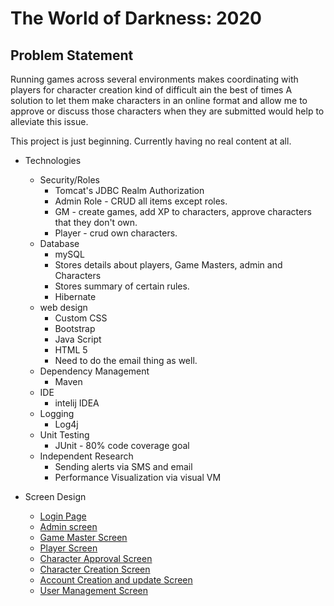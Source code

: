 # The World of Darkness: 2020

## Problem Statement

Running games across several environments makes coordinating with players for character creation kind of difficult ain the best of times   A solution to let them make characters in an online format and allow me to approve or discuss those characters when they are submitted would help to alleviate this issue. 

This project is just beginning.  Currently having no real content at all.

* Technologies
    * Security/Roles
      * Tomcat's JDBC Realm Authorization
      * Admin Role - CRUD all items except roles.
      * GM - create games, add XP to characters, approve characters that they don't own.
      * Player - crud own characters.
   * Database
     * mySQL
     * Stores details about players, Game Masters, admin and Characters
     * Stores summary of certain rules.
     * Hibernate
   * web design
     * Custom CSS
     * Bootstrap
     * Java Script
     * HTML 5      
     * Need to do the email thing as well.
   * Dependency Management
     * Maven
   * IDE
     * intelij IDEA
   * Logging
     * Log4j 
   * Unit Testing
     * JUnit - 80% code coverage goal
   * Independent Research
     * Sending alerts via SMS and email
     * Performance Visualization via visual VM
    
    
    
   

* Screen Design
  * [Login Page](Screen_Design/Login.png)
  * [Admin screen](Screen_Design/admin_screen.png)
  * [Game Master Screen](Screen_Design/GM_screen.png)
  * [Player Screen](Screen_Design/player_screen.png)
  * [Character Approval Screen](Screen_Design/character_aproval_screen.png)
  * [Character Creation Screen](Screen_Design/character_creation_screen.png)
  * [Account Creation and update Screen](Screen_Design/create_update_account_screen.png)
  * [User Management Screen](Screen_Design/user_manager_screen.png)
      